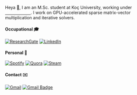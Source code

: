 
Heya 👋, I am an M.Sc. student at Koç University, working under <a rel="noopener noreferrer" target="_blank" href="https://parcorelab.ku.edu.tr/"><kbd style="color:#FFFFFF; backgroundColor:#C00A27">ParCoreLab</kbd></a>. I work on GPU-accelerated sparse matrix-vector multiplication and iterative solvers.

#### Occupational 🎓 
 [![ResearchGate](https://img.shields.io/badge/style-Erhan%20Tezcan-green?logo=ResearchGate&style=flat&label=ResearchGate&color=00ccbb&link=https://www.researchgate.net/profile/Erhan_Tezcan)](https://www.researchgate.net/profile/Erhan_Tezcan) [![LinkedIn](https://img.shields.io/badge/style-Erhan%20Tezcan-green?logo=LinkedIn&style=flat&label=LinkedIn&color=0077b5&link=https://www.linkedin.com/in/erhan-tezcan-2b95bb114)](https://www.linkedin.com/in/erhan-tezcan-2b95bb114)  
  
#### Personal 🎼
[![Spotify](https://img.shields.io/badge/-erhany-green?logo=Spotify&style=flat&label=Spotify&color=1ed760&link=https://open.spotify.com/user/erhany)](https://open.spotify.com/user/erhany) [![Quora](https://img.shields.io/badge/style-Erhan%20Tezcan-green?logo=quora&style=flat&label=Quora&color=b92b27&link=https://www.quora.com/profile/Erhan-Tezcan)](https://www.quora.com/profile/Erhan-Tezcan) [![Steam](https://img.shields.io/badge/-erhany-green?logo=Steam&style=flat&label=Steam&color=2a475e&link=https://steamcommunity.com/id/erhanyyy)](https://steamcommunity.com/id/erhanyyy) 

#### Contact ✉️
[![Gmail](https://img.shields.io/badge/style-erhany96ATgmail.com-green?logo=gmail&style=flat&label=Gmail&color=d14836&link=mailto:erhany96@gmail.com)](mailto:erhany96@gmail.com) [![Gmail Badge](https://img.shields.io/badge/style-etezcan19ATku.edu.tr-green?logo=gmail&style=flat&label=Gmail&color=d14836&link=mailto:etezcan19@ku.edu.tr)](mailto:etezcan19@ku.edu.tr) 
